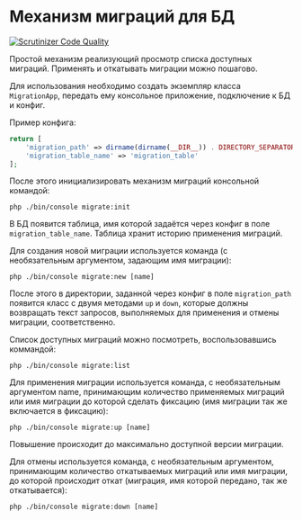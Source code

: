 # Механизм миграций для БД

[![Scrutinizer Code Quality](https://scrutinizer-ci.com/g/Georgynet/migration/badges/quality-score.png?b=master)](https://scrutinizer-ci.com/g/Georgynet/migration/?branch=master)

Простой механизм реализующий просмотр списка доступных миграций. Применять и откатывать миграции можно пошагово.

Для использования необходимо создать экземпляр класса ```MigrationApp```, передать ему консольное приложение, подключение к БД и конфиг.

Пример конфига:

```php
return [
    'migration_path' => dirname(dirname(__DIR__)) . DIRECTORY_SEPARATOR . 'migrations',
    'migration_table_name' => 'migration_table'
];
```

После этого инициализировать механизм миграций консольной командой:

```
php ./bin/console migrate:init
```

В БД появится таблица, имя которой задаётся через конфиг в поле ```migration_table_name```. Таблица хранит историю применения миграций.

Для создания новой миграции используется команда (с необязательным аргументом, задающим имя миграции):

```
php ./bin/console migrate:new [name]
```

После этого в директории, заданной через конфиг в поле ```migration_path``` появится класс с двумя методами ```up``` и ```down```, которые должны возвращать текст запросов, выполняемых для применения и отмены миграции, соответственно.

Список доступных миграций можно посмотреть, воспользовавшись коммандой:

```
php ./bin/console migrate:list
```

Для применения миграции используется команда, с необязательным аргументом name, принимающим количество применяемых миграций или имя миграции до которой сделать фиксацию (имя миграции так же включается в фиксацию):

```
php ./bin/console migrate:up [name]
```

Повышение происходит до максимально доступной версии миграции.

Для отмены используется команда, с необязательным аргументом, принимающим количество откатываемых миграций или имя миграции, до которой происходит откат (миграция, имя которой передано, так же откатывается):

```
php ./bin/console migrate:down [name]
```
